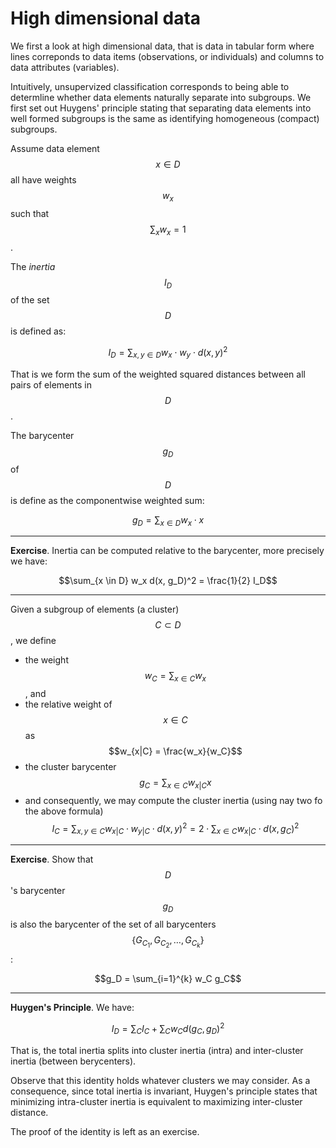 # High dimensional data

We first a look at high dimensional data, that is data in tabular form where lines correponds to data items (observations, or individuals) and columns to data attributes (variables).

Intuitively, unsupervized classification corresponds to being able to determline whether data elements naturally separate into subgroups.
We first set out Huygens' principle stating that separating data elements into well formed subgroups is the same as identifying homogeneous (compact) subgroups.

Assume data element $$x \in D$$ all have weights $$w_x$$ such that $$\sum_x w_x = 1$$.

The *inertia* $$I_D$$ of the set $$D$$ is defined as:

$$I_D = \sum_{x, y \in D} w_x \cdot w_y \cdot d(x, y)^2$$

That is we form the sum of the weighted squared distances between all pairs of elements in $$D$$.

The barycenter $$g_D$$ of $$D$$ is define as the componentwise weighted sum:

$$g_D = \sum_{x \in D} w_x \cdot x$$

---

**Exercise**. Inertia can be computed relative to the barycenter, more precisely we have:

$$\sum_{x \in D} w_x d(x, g_D)^2 = \frac{1}{2} I_D$$

---

Given a subgroup of elements (a cluster) $$C \subset D$$, we define

- the weight $$w_C = \sum_{x \in C} w_x$$, and
- the relative weight of $$x \in C$$ as $$w_{x|C} = \frac{w_x}{w_C}$$
- the cluster barycenter $$g_C = \sum_{x \in C} w_{x|C} x$$
- and consequently, we may compute the cluster inertia (using nay two fo the above formula) $$I_C = \sum_{x, y \in C} w_{x|C} \cdot w_{y|C} \cdot d(x, y)^2 = 2 \cdot \sum_{x \in C} w_{x|C} \cdot d(x, g_C)^2$$

---

**Exercise**. Show that $$D$$'s barycenter $$g_D$$ is also the barycenter of the set of all barycenters $$\{G_{C_1}, G_{C_2}, \ldots, G_{C_k}\}$$:

$$g_D = \sum_{i=1}^{k} w_C g_C$$

---


**Huygen's Principle**. We have:

$$I_D = \sum_C I_C + \sum_C w_C d(g_C, g_D)^2$$

That is, the total inertia splits into cluster inertia (intra) and inter-cluster inertia (between berycenters).

Observe that this identity holds whatever clusters we may consider. As a consequence, since total inertia is invariant, Huygen's principle states that minimizing intra-cluster inertia is equivalent to maximizing inter-cluster distance.

The proof of the identity is left as an exercise.